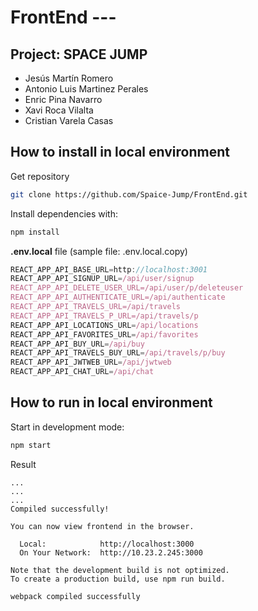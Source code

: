 # FrontEnd --- 

## Project: SPACE JUMP
* Jesús Martín Romero
* Antonio Luis Martinez Perales
* Enric Pina Navarro
* Xavi Roca Vilalta
* Cristian Varela Casas

## How to install in local environment

Get repository
```sh
git clone https://github.com/Spaice-Jump/FrontEnd.git
```

Install dependencies with:
```sh
npm install
```

**.env.local** file (sample file: .env.local.copy)
```js
REACT_APP_API_BASE_URL=http://localhost:3001
REACT_APP_API_SIGNUP_URL=/api/user/signup
REACT_APP_API_DELETE_USER_URL=/api/user/p/deleteuser
REACT_APP_API_AUTHENTICATE_URL=/api/authenticate
REACT_APP_API_TRAVELS_URL=/api/travels
REACT_APP_API_TRAVELS_P_URL=/api/travels/p
REACT_APP_API_LOCATIONS_URL=/api/locations
REACT_APP_API_FAVORITES_URL=/api/favorites
REACT_APP_API_BUY_URL=/api/buy
REACT_APP_API_TRAVELS_BUY_URL=/api/travels/p/buy
REACT_APP_API_JWTWEB_URL=/api/jwtweb
REACT_APP_API_CHAT_URL=/api/chat
```

## How to run in local environment

Start in development mode:
```sh
npm start
```

Result
```log  
...
...
...
Compiled successfully!

You can now view frontend in the browser.

  Local:            http://localhost:3000
  On Your Network:  http://10.23.2.245:3000

Note that the development build is not optimized.
To create a production build, use npm run build.

webpack compiled successfully
```




